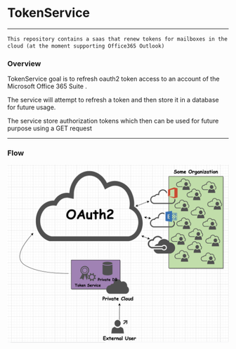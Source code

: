 # TokenService

---
```text
This repository contains a saas that renew tokens for mailboxes in the cloud (at the moment supporting Office365 Outlook) 
```

### Overview 
TokenService goal is to refresh oauth2 token access to an account of the Microsoft Office 365 Suite .

The service will attempt to refresh a token and then store it in a database for future usage.

The service store authorization tokens which then can be used for future purpose using a GET request 

---

### Flow
![erd flow](erd-flow.png)